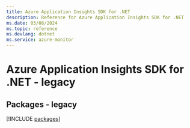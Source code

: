 ```yaml
---
title: Azure Application Insights SDK for .NET
description: Reference for Azure Application Insights SDK for .NET
ms.date: 03/08/2024
ms.topic: reference
ms.devlang: dotnet
ms.service: azure-monitor
---
```

# Azure Application Insights SDK for .NET - legacy
## Packages - legacy
[!INCLUDE [packages](application-insights-index.md)]
